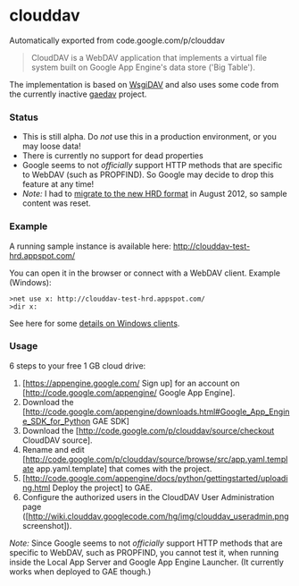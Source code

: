 # clouddav
Automatically exported from code.google.com/p/clouddav

> CloudDAV is a WebDAV application that implements a virtual file system built on Google App Engine's data store ('Big Table').

The implementation is based on [WsgiDAV](http://code.google.com/p/wsgidav/) and 
also uses some code from the currently inactive [gaedav](http://code.google.com/p/gaedav/) project.

### Status

  * This is still alpha. Do *not* use this in a production environment, or you may loose data!
  * There is currently no support for dead properties
  * Google seems to not _officially_ support HTTP methods that are specific to WebDAV (such as PROPFIND). So Google may decide to drop this feature at any time!
  * *Note:* I had to [migrate to the new HRD format](https://developers.google.com/appengine/docs/adminconsole/migration) in August 2012, so sample content was reset.


### Example

A running sample instance is available here:
  http://clouddav-test-hrd.appspot.com/

You can open it in the browser or connect with a WebDAV client. Example (Windows):
```
>net use x: http://clouddav-test-hrd.appspot.com/ 
>dir x:
```

See here for some [details on Windows clients](http://docs.wsgidav.googlecode.com/hg/html/run-access.html#windows-clients).


### Usage
6 steps to your free 1 GB cloud drive:

  1. [https://appengine.google.com/ Sign up] for an account on [http://code.google.com/appengine/ Google App Engine].
  1. Download the [http://code.google.com/appengine/downloads.html#Google_App_Engine_SDK_for_Python GAE SDK]
  1. Download the [http://code.google.com/p/clouddav/source/checkout CloudDAV source].
  1. Rename and edit [http://code.google.com/p/clouddav/source/browse/src/app.yaml.template app.yaml.template] that comes with the project.
  1. [http://code.google.com/appengine/docs/python/gettingstarted/uploading.html Deploy the project] to GAE.
  1. Configure the authorized users in the CloudDAV User Administration page ([http://wiki.clouddav.googlecode.com/hg/img/clouddav_useradmin.png screenshot]).

*Note:* Since Google seems to not _officially_ support HTTP methods that are specific to WebDAV, 
such as PROPFIND, you cannot test it, when running inside the Local App Server and 
Google App Engine Launcher. (It currently works when deployed to GAE though.)
